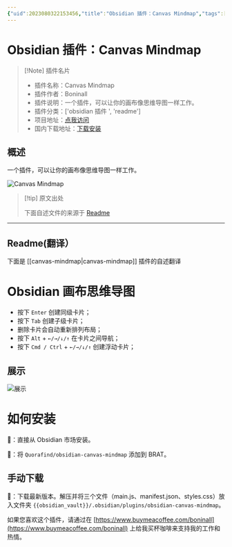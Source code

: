 ```yaml
---
{"uid":2023080322153456,"title":"Obsidian 插件：Canvas Mindmap","tags":["obsidian插件","readme"],"description":"一个插件，可以让你的画布像思维导图一样工作。","author":"AI","type":"readme","draft":false,"editable":false,"modified":20230101000000,"dg-publish":true,"permalink":"/lake-of-knowledge/10-obsidian/obsidian/readme/canvas-mindmap-readme/","dgPassFrontmatter":true}
---
```



# Obsidian 插件：Canvas Mindmap

> [!Note] 插件名片
> - 插件名称：Canvas Mindmap
> - 插件作者：Boninall
> - 插件说明：一个插件，可以让你的画布像思维导图一样工作。
> - 插件分类：['obsidian 插件 ', 'readme']
> - 项目地址：[点我访问](https://github.com/Quorafind/Obsidian-Canvas-MindMap)
> - 国内下载地址：[下载安装](https://pkmer.cn/products/plugin/pluginMarket/?canvas-mindmap)

## 概述

一个插件，可以让你的画布像思维导图一样工作。

![Canvas Mindmap](https://cdn.pkmer.cn/covers/canvas-mindmap_new.gif!pkmer)

> [!tip] 原文出处
>
>下面自述文件的来源于 [Readme](https://ghproxy.net/https://raw.githubusercontent.com/Quorafind/Obsidian-Canvas-MindMap/master/README.md)
>

---

## Readme(翻译）

下面是 [[canvas-mindmap\|canvas-mindmap]] 插件的自述翻译

# Obsidian 画布思维导图

- 按下 `Enter` 创建同级卡片；
- 按下 `Tab` 创建子级卡片；
- 删除卡片会自动重新排列布局；
- 按下 `Alt` + `←/→/↓/↑` 在卡片之间导航；
- 按下 `Cmd / Ctrl` + `←/→/↓/↑` 创建浮动卡片；

## 展示

![展示](https://raw.githubusercontent.com/Quorafind/obsidian-canvas-mindmap/master/showcase.gif)

# 如何安装

💜：直接从 Obsidian 市场安装。

🚗：将 `Quorafind/obsidian-canvas-mindmap` 添加到 BRAT。

## 手动下载

🚚：下载最新版本。解压并将三个文件（main.js、manifest.json、styles.css）放入文件夹 `{{obsidian_vault}}/.obsidian/plugins/obsidian-canvas-mindmap`。

如果您喜欢这个插件，请通过在 [https://www.buymeacoffee.com/boninall](https://www.buymeacoffee.com/boninall) 上给我买杯咖啡来支持我的工作和热情。
